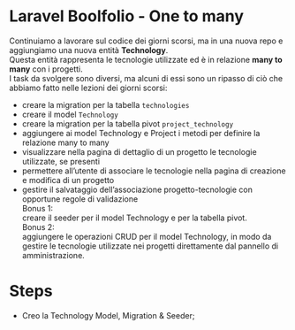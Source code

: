 # Laravel Boolfolio - One to many

Continuiamo a lavorare sul codice dei giorni scorsi, ma in una nuova repo e aggiungiamo una nuova entità **Technology**. <br>
Questa entità rappresenta le tecnologie utilizzate ed è in relazione **many to many** con i progetti.<br>
I task da svolgere sono diversi, ma alcuni di essi sono un ripasso di ciò che abbiamo fatto nelle lezioni dei giorni scorsi:<br>
- creare la migration per la tabella `technologies`<br>
- creare il model `Technology`<br>
- creare la migration per la tabella pivot `project_technology`<br>
- aggiungere ai model Technology e Project i metodi per definire la relazione many to many<br>
- visualizzare nella pagina di dettaglio di un progetto le tecnologie utilizzate, se presenti<br>
- permettere all’utente di associare le tecnologie nella pagina di creazione e modifica di un progetto<br>
- gestire il salvataggio dell’associazione progetto-tecnologie con opportune regole di validazione<br>
Bonus 1:<br>
creare il seeder per il model Technology e per la tabella pivot.<br>
Bonus 2:<br>
aggiungere le operazioni CRUD per il model Technology, in modo da gestire le tecnologie utilizzate nei progetti direttamente dal pannello di amministrazione.<br>

# Steps
- Creo la Technology Model, Migration & Seeder;

